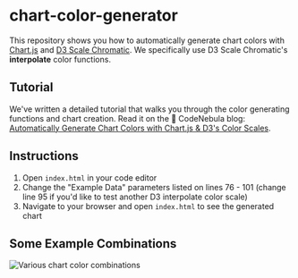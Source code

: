 # chart-color-generator

This repository shows you how to automatically generate chart colors with [Chart.js](https://www.chartjs.org/) and [D3 Scale Chromatic](https://github.com/d3/d3-scale-chromatic). We specifically use D3 Scale Chromatic's **interpolate** color functions.

## Tutorial

We've written a detailed tutorial that walks you through the color generating functions and chart creation. Read it on the :star2: CodeNebula blog: [Automatically Generate Chart Colors with Chart.js & D3's Color Scales](https://codenebula.io/javascript/frontend/dataviz/2019/04/18/automatically-generate-chart-colors-with-chart-js-d3s-color-scales/).

## Instructions
1. Open `index.html` in your code editor
2. Change the "Example Data" parameters listed on lines 76 - 101 (change line 95 if you'd like to test another D3 interpolate color scale)
3. Navigate to your browser and open `index.html` to see the generated chart

## Some Example Combinations
![Various chart color combinations](https://s3.amazonaws.com/stripemadeeasy/chart-color-generator%3Acombinations.jpg)
